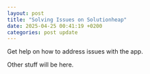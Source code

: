 ```yaml
---
layout: post
title: "Solving Issues on Solutionheap"
date: 2025-04-25 00:41:19 +0200
categories: post update
---
```

Get help on how to address issues with the app.

Other stuff will be here.